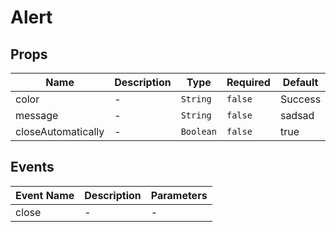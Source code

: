 # Alert

## Props

<!-- @vuese:Alert:props:start -->
|Name|Description|Type|Required|Default|
|---|---|---|---|---|
|color|-|`String`|`false`|Success|
|message|-|`String`|`false`|sadsad|
|closeAutomatically|-|`Boolean`|`false`|true|

<!-- @vuese:Alert:props:end -->


## Events

<!-- @vuese:Alert:events:start -->
|Event Name|Description|Parameters|
|---|---|---|
|close|-|-|

<!-- @vuese:Alert:events:end -->


